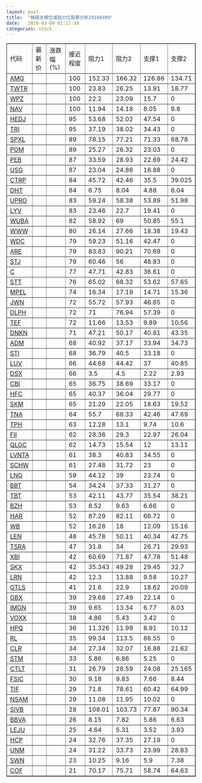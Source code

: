 ```yaml
---
layout: post
title:  "触碰支撑位或阻力位股票分析20160309"
date:   2016-03-09 01:17:39
categories: stock
---
```

<script type="text/javascript">
var stockList = []
stockList.push('gb_amg');
stockList.push('gb_twtr');
stockList.push('gb_wpz');
stockList.push('gb_nav');
stockList.push('gb_hedj');
stockList.push('gb_tri');
stockList.push('gb_spxl');
stockList.push('gb_pom');
stockList.push('gb_peb');
stockList.push('gb_usg');
stockList.push('gb_ctrp');
stockList.push('gb_dht');
stockList.push('gb_upro');
stockList.push('gb_lyv');
stockList.push('gb_wuba');
stockList.push('gb_www');
stockList.push('gb_wdc');
stockList.push('gb_are');
stockList.push('gb_stj');
stockList.push('gb_c');
stockList.push('gb_stt');
stockList.push('gb_mpel');
stockList.push('gb_jwn');
stockList.push('gb_dlph');
stockList.push('gb_tef');
stockList.push('gb_dnkn');
stockList.push('gb_adm');
stockList.push('gb_sti');
stockList.push('gb_luv');
stockList.push('gb_dsx');
stockList.push('gb_cbi');
stockList.push('gb_hfc');
stockList.push('gb_skm');
stockList.push('gb_tna');
stockList.push('gb_tph');
stockList.push('gb_fii');
stockList.push('gb_qlgc');
stockList.push('gb_lvnta');
stockList.push('gb_schw');
stockList.push('gb_lng');
stockList.push('gb_bbt');
stockList.push('gb_tbt');
stockList.push('gb_bzh');
stockList.push('gb_har');
stockList.push('gb_wb');
stockList.push('gb_len');
stockList.push('gb_tsra');
stockList.push('gb_xbi');
stockList.push('gb_skx');
stockList.push('gb_lrn');
stockList.push('gb_gtls');
stockList.push('gb_gbx');
stockList.push('gb_imgn');
stockList.push('gb_voxx');
stockList.push('gb_hpq');
stockList.push('gb_rl');
stockList.push('gb_clr');
stockList.push('gb_stm');
stockList.push('gb_ctlt');
stockList.push('gb_fsic');
stockList.push('gb_tif');
stockList.push('gb_nsam');
stockList.push('gb_sivb');
stockList.push('gb_bbva');
stockList.push('gb_leju');
stockList.push('gb_hcp');
stockList.push('gb_unm');
stockList.push('gb_swn');
stockList.push('gb_cof');
</script>
<table border="1">
 <tr>
 <td>代码</td>
 <td>最新价</td>
 <td>涨跌幅(%)</td>
 <td>接近程度</td>
 <td>阻力1</td>
 <td>阻力2</td>
 <td>支撑1</td>
 <td>支撑2</td>
</tr>
  <tr id="amg" class="red">
  <td><a href="http://stock.finance.sina.com.cn/usstock/quotes/AMG.html" target="_blank">AMG</a></td><td></td><td></td><td>100</td><td>152.33</td><td>166.32</td><td>126.86</td><td>134.71</td></tr>
  <tr id="twtr" class="green">
  <td><a href="http://stock.finance.sina.com.cn/usstock/quotes/TWTR.html" target="_blank">TWTR</a></td><td></td><td></td><td>100</td><td>23.83</td><td>26.25</td><td>13.91</td><td>18.77</td></tr>
  <tr id="wpz" class="red">
  <td><a href="http://stock.finance.sina.com.cn/usstock/quotes/WPZ.html" target="_blank">WPZ</a></td><td></td><td></td><td>100</td><td>22.2</td><td>23.09</td><td>15.7</td><td>0</td></tr>
  <tr id="nav" class="red">
  <td><a href="http://stock.finance.sina.com.cn/usstock/quotes/NAV.html" target="_blank">NAV</a></td><td></td><td></td><td>100</td><td>11.94</td><td>14.18</td><td>8.05</td><td>9.8</td></tr>
  <tr id="hedj" class="red">
  <td><a href="http://stock.finance.sina.com.cn/usstock/quotes/HEDJ.html" target="_blank">HEDJ</a></td><td></td><td></td><td>95</td><td>53.68</td><td>52.02</td><td>47.54</td><td>0</td></tr>
  <tr id="tri" class="red">
  <td><a href="http://stock.finance.sina.com.cn/usstock/quotes/TRI.html" target="_blank">TRI</a></td><td></td><td></td><td>95</td><td>37.19</td><td>38.02</td><td>34.43</td><td>0</td></tr>
  <tr id="spxl" class="red">
  <td><a href="http://stock.finance.sina.com.cn/usstock/quotes/SPXL.html" target="_blank">SPXL</a></td><td></td><td></td><td>89</td><td>78.15</td><td>77.21</td><td>71.33</td><td>68.78</td></tr>
  <tr id="pom" class="red">
  <td><a href="http://stock.finance.sina.com.cn/usstock/quotes/POM.html" target="_blank">POM</a></td><td></td><td></td><td>89</td><td>25.27</td><td>26.32</td><td>23.03</td><td>0</td></tr>
  <tr id="peb" class="red">
  <td><a href="http://stock.finance.sina.com.cn/usstock/quotes/PEB.html" target="_blank">PEB</a></td><td></td><td></td><td>87</td><td>33.59</td><td>28.93</td><td>22.69</td><td>24.42</td></tr>
  <tr id="usg" class="red">
  <td><a href="http://stock.finance.sina.com.cn/usstock/quotes/USG.html" target="_blank">USG</a></td><td></td><td></td><td>87</td><td>23.04</td><td>24.86</td><td>16.88</td><td>0</td></tr>
  <tr id="ctrp" class="green">
  <td><a href="http://stock.finance.sina.com.cn/usstock/quotes/CTRP.html" target="_blank">CTRP</a></td><td></td><td></td><td>84</td><td>45.72</td><td>42.46</td><td>35.5</td><td>39.025</td></tr>
  <tr id="dht" class="green">
  <td><a href="http://stock.finance.sina.com.cn/usstock/quotes/DHT.html" target="_blank">DHT</a></td><td></td><td></td><td>84</td><td>6.75</td><td>8.04</td><td>4.88</td><td>6.04</td></tr>
  <tr id="upro" class="red">
  <td><a href="http://stock.finance.sina.com.cn/usstock/quotes/UPRO.html" target="_blank">UPRO</a></td><td></td><td></td><td>83</td><td>59.24</td><td>58.38</td><td>53.89</td><td>51.98</td></tr>
  <tr id="lyv" class="red">
  <td><a href="http://stock.finance.sina.com.cn/usstock/quotes/LYV.html" target="_blank">LYV</a></td><td></td><td></td><td>83</td><td>23.46</td><td>22.7</td><td>19.41</td><td>0</td></tr>
  <tr id="wuba" class="green">
  <td><a href="http://stock.finance.sina.com.cn/usstock/quotes/WUBA.html" target="_blank">WUBA</a></td><td></td><td></td><td>82</td><td>58.92</td><td>69</td><td>50.85</td><td>55.1</td></tr>
  <tr id="www" class="green">
  <td><a href="http://stock.finance.sina.com.cn/usstock/quotes/WWW.html" target="_blank">WWW</a></td><td></td><td></td><td>80</td><td>26.14</td><td>27.66</td><td>18.38</td><td>19.43</td></tr>
  <tr id="wdc" class="red">
  <td><a href="http://stock.finance.sina.com.cn/usstock/quotes/WDC.html" target="_blank">WDC</a></td><td></td><td></td><td>79</td><td>59.23</td><td>51.16</td><td>42.47</td><td>0</td></tr>
  <tr id="are" class="red">
  <td><a href="http://stock.finance.sina.com.cn/usstock/quotes/ARE.html" target="_blank">ARE</a></td><td></td><td></td><td>79</td><td>83.83</td><td>90.21</td><td>70.69</td><td>0</td></tr>
  <tr id="stj" class="red">
  <td><a href="http://stock.finance.sina.com.cn/usstock/quotes/STJ.html" target="_blank">STJ</a></td><td></td><td></td><td>79</td><td>60.46</td><td>56</td><td>48.83</td><td>0</td></tr>
  <tr id="c" class="red">
  <td><a href="http://stock.finance.sina.com.cn/usstock/quotes/C.html" target="_blank">C</a></td><td></td><td></td><td>77</td><td>47.71</td><td>42.83</td><td>36.61</td><td>0</td></tr>
  <tr id="stt" class="green">
  <td><a href="http://stock.finance.sina.com.cn/usstock/quotes/STT.html" target="_blank">STT</a></td><td></td><td></td><td>76</td><td>65.02</td><td>68.32</td><td>53.62</td><td>57.65</td></tr>
  <tr id="mpel" class="green">
  <td><a href="http://stock.finance.sina.com.cn/usstock/quotes/MPEL.html" target="_blank">MPEL</a></td><td></td><td></td><td>74</td><td>16.34</td><td>17.19</td><td>14.71</td><td>15.36</td></tr>
  <tr id="jwn" class="red">
  <td><a href="http://stock.finance.sina.com.cn/usstock/quotes/JWN.html" target="_blank">JWN</a></td><td></td><td></td><td>72</td><td>55.72</td><td>57.93</td><td>46.65</td><td>0</td></tr>
  <tr id="dlph" class="red">
  <td><a href="http://stock.finance.sina.com.cn/usstock/quotes/DLPH.html" target="_blank">DLPH</a></td><td></td><td></td><td>72</td><td>71</td><td>76.94</td><td>57.39</td><td>0</td></tr>
  <tr id="tef" class="green">
  <td><a href="http://stock.finance.sina.com.cn/usstock/quotes/TEF.html" target="_blank">TEF</a></td><td></td><td></td><td>72</td><td>11.66</td><td>13.53</td><td>9.89</td><td>10.56</td></tr>
  <tr id="dnkn" class="red">
  <td><a href="http://stock.finance.sina.com.cn/usstock/quotes/DNKN.html" target="_blank">DNKN</a></td><td></td><td></td><td>71</td><td>47.21</td><td>50.17</td><td>40.81</td><td>43.35</td></tr>
  <tr id="adm" class="red">
  <td><a href="http://stock.finance.sina.com.cn/usstock/quotes/ADM.html" target="_blank">ADM</a></td><td></td><td></td><td>68</td><td>40.92</td><td>37.17</td><td>33.94</td><td>34.73</td></tr>
  <tr id="sti" class="red">
  <td><a href="http://stock.finance.sina.com.cn/usstock/quotes/STI.html" target="_blank">STI</a></td><td></td><td></td><td>68</td><td>36.79</td><td>40.5</td><td>33.18</td><td>0</td></tr>
  <tr id="luv" class="green">
  <td><a href="http://stock.finance.sina.com.cn/usstock/quotes/LUV.html" target="_blank">LUV</a></td><td></td><td></td><td>66</td><td>44.68</td><td>44.42</td><td>37</td><td>40.85</td></tr>
  <tr id="dsx" class="green">
  <td><a href="http://stock.finance.sina.com.cn/usstock/quotes/DSX.html" target="_blank">DSX</a></td><td></td><td></td><td>66</td><td>3.5</td><td>4.5</td><td>2.22</td><td>2.93</td></tr>
  <tr id="cbi" class="red">
  <td><a href="http://stock.finance.sina.com.cn/usstock/quotes/CBI.html" target="_blank">CBI</a></td><td></td><td></td><td>65</td><td>36.75</td><td>38.69</td><td>33.17</td><td>0</td></tr>
  <tr id="hfc" class="red">
  <td><a href="http://stock.finance.sina.com.cn/usstock/quotes/HFC.html" target="_blank">HFC</a></td><td></td><td></td><td>65</td><td>40.37</td><td>36.04</td><td>29.77</td><td>0</td></tr>
  <tr id="skm" class="green">
  <td><a href="http://stock.finance.sina.com.cn/usstock/quotes/SKM.html" target="_blank">SKM</a></td><td></td><td></td><td>65</td><td>21.29</td><td>22.05</td><td>18.63</td><td>19.52</td></tr>
  <tr id="tna" class="red">
  <td><a href="http://stock.finance.sina.com.cn/usstock/quotes/TNA.html" target="_blank">TNA</a></td><td></td><td></td><td>64</td><td>55.7</td><td>68.33</td><td>42.46</td><td>47.69</td></tr>
  <tr id="tph" class="green">
  <td><a href="http://stock.finance.sina.com.cn/usstock/quotes/TPH.html" target="_blank">TPH</a></td><td></td><td></td><td>63</td><td>12.28</td><td>13.1</td><td>9.74</td><td>10.6</td></tr>
  <tr id="fii" class="green">
  <td><a href="http://stock.finance.sina.com.cn/usstock/quotes/FII.html" target="_blank">FII</a></td><td></td><td></td><td>62</td><td>28.36</td><td>29.3</td><td>22.97</td><td>26.04</td></tr>
  <tr id="qlgc" class="green">
  <td><a href="http://stock.finance.sina.com.cn/usstock/quotes/QLGC.html" target="_blank">QLGC</a></td><td></td><td></td><td>62</td><td>14.73</td><td>15.54</td><td>12</td><td>13.11</td></tr>
  <tr id="lvnta" class="red">
  <td><a href="http://stock.finance.sina.com.cn/usstock/quotes/LVNTA.html" target="_blank">LVNTA</a></td><td></td><td></td><td>61</td><td>38.3</td><td>40.83</td><td>34.55</td><td>0</td></tr>
  <tr id="schw" class="green">
  <td><a href="http://stock.finance.sina.com.cn/usstock/quotes/SCHW.html" target="_blank">SCHW</a></td><td></td><td></td><td>61</td><td>27.48</td><td>31.72</td><td>23</td><td>0</td></tr>
  <tr id="lng" class="red">
  <td><a href="http://stock.finance.sina.com.cn/usstock/quotes/LNG.html" target="_blank">LNG</a></td><td></td><td></td><td>59</td><td>44.12</td><td>39</td><td>23.74</td><td>0</td></tr>
  <tr id="bbt" class="green">
  <td><a href="http://stock.finance.sina.com.cn/usstock/quotes/BBT.html" target="_blank">BBT</a></td><td></td><td></td><td>54</td><td>34.24</td><td>37.33</td><td>31.27</td><td>0</td></tr>
  <tr id="tbt" class="green">
  <td><a href="http://stock.finance.sina.com.cn/usstock/quotes/TBT.html" target="_blank">TBT</a></td><td></td><td></td><td>53</td><td>42.11</td><td>43.77</td><td>35.54</td><td>38.21</td></tr>
  <tr id="bzh" class="red">
  <td><a href="http://stock.finance.sina.com.cn/usstock/quotes/BZH.html" target="_blank">BZH</a></td><td></td><td></td><td>53</td><td>8.52</td><td>9.63</td><td>6.66</td><td>0</td></tr>
  <tr id="har" class="red">
  <td><a href="http://stock.finance.sina.com.cn/usstock/quotes/HAR.html" target="_blank">HAR</a></td><td></td><td></td><td>52</td><td>87.29</td><td>82.11</td><td>66.72</td><td>0</td></tr>
  <tr id="wb" class="red">
  <td><a href="http://stock.finance.sina.com.cn/usstock/quotes/WB.html" target="_blank">WB</a></td><td></td><td></td><td>52</td><td>16.28</td><td>18</td><td>12.09</td><td>15.16</td></tr>
  <tr id="len" class="red">
  <td><a href="http://stock.finance.sina.com.cn/usstock/quotes/LEN.html" target="_blank">LEN</a></td><td></td><td></td><td>48</td><td>45.78</td><td>50.11</td><td>40.34</td><td>42.75</td></tr>
  <tr id="tsra" class="green">
  <td><a href="http://stock.finance.sina.com.cn/usstock/quotes/TSRA.html" target="_blank">TSRA</a></td><td></td><td></td><td>47</td><td>31.8</td><td>34</td><td>26.71</td><td>29.93</td></tr>
  <tr id="xbi" class="green">
  <td><a href="http://stock.finance.sina.com.cn/usstock/quotes/XBI.html" target="_blank">XBI</a></td><td></td><td></td><td>42</td><td>60.69</td><td>71.87</td><td>47.78</td><td>51.48</td></tr>
  <tr id="skx" class="green">
  <td><a href="http://stock.finance.sina.com.cn/usstock/quotes/SKX.html" target="_blank">SKX</a></td><td></td><td></td><td>42</td><td>35.343</td><td>49.28</td><td>29.45</td><td>32.7</td></tr>
  <tr id="lrn" class="green">
  <td><a href="http://stock.finance.sina.com.cn/usstock/quotes/LRN.html" target="_blank">LRN</a></td><td></td><td></td><td>42</td><td>12.3</td><td>13.88</td><td>9.58</td><td>10.27</td></tr>
  <tr id="gtls" class="red">
  <td><a href="http://stock.finance.sina.com.cn/usstock/quotes/GTLS.html" target="_blank">GTLS</a></td><td></td><td></td><td>41</td><td>21.6</td><td>22.9</td><td>18.62</td><td>20.09</td></tr>
  <tr id="gbx" class="green">
  <td><a href="http://stock.finance.sina.com.cn/usstock/quotes/GBX.html" target="_blank">GBX</a></td><td></td><td></td><td>39</td><td>29.68</td><td>27.49</td><td>22.14</td><td>0</td></tr>
  <tr id="imgn" class="green">
  <td><a href="http://stock.finance.sina.com.cn/usstock/quotes/IMGN.html" target="_blank">IMGN</a></td><td></td><td></td><td>39</td><td>9.65</td><td>13.34</td><td>6.77</td><td>8.03</td></tr>
  <tr id="voxx" class="red">
  <td><a href="http://stock.finance.sina.com.cn/usstock/quotes/VOXX.html" target="_blank">VOXX</a></td><td></td><td></td><td>38</td><td>4.86</td><td>5.43</td><td>3.42</td><td>0</td></tr>
  <tr id="hpq" class="red">
  <td><a href="http://stock.finance.sina.com.cn/usstock/quotes/HPQ.html" target="_blank">HPQ</a></td><td></td><td></td><td>36</td><td>11.326</td><td>11.99</td><td>8.91</td><td>10.12</td></tr>
  <tr id="rl" class="red">
  <td><a href="http://stock.finance.sina.com.cn/usstock/quotes/RL.html" target="_blank">RL</a></td><td></td><td></td><td>35</td><td>99.34</td><td>113.5</td><td>86.55</td><td>0</td></tr>
  <tr id="clr" class="red">
  <td><a href="http://stock.finance.sina.com.cn/usstock/quotes/CLR.html" target="_blank">CLR</a></td><td></td><td></td><td>34</td><td>27.34</td><td>32.07</td><td>16.88</td><td>21.62</td></tr>
  <tr id="stm" class="green">
  <td><a href="http://stock.finance.sina.com.cn/usstock/quotes/STM.html" target="_blank">STM</a></td><td></td><td></td><td>33</td><td>5.86</td><td>6.86</td><td>5.25</td><td>0</td></tr>
  <tr id="ctlt" class="green">
  <td><a href="http://stock.finance.sina.com.cn/usstock/quotes/CTLT.html" target="_blank">CTLT</a></td><td></td><td></td><td>31</td><td>26.79</td><td>28.59</td><td>24.08</td><td>25.165</td></tr>
  <tr id="fsic" class="green">
  <td><a href="http://stock.finance.sina.com.cn/usstock/quotes/FSIC.html" target="_blank">FSIC</a></td><td></td><td></td><td>30</td><td>9.18</td><td>9.83</td><td>7.66</td><td>8.44</td></tr>
  <tr id="tif" class="red">
  <td><a href="http://stock.finance.sina.com.cn/usstock/quotes/TIF.html" target="_blank">TIF</a></td><td></td><td></td><td>29</td><td>71.8</td><td>78.61</td><td>60.42</td><td>64.99</td></tr>
  <tr id="nsam" class="red">
  <td><a href="http://stock.finance.sina.com.cn/usstock/quotes/NSAM.html" target="_blank">NSAM</a></td><td></td><td></td><td>29</td><td>11.08</td><td>11.95</td><td>10.02</td><td>0</td></tr>
  <tr id="sivb" class="red">
  <td><a href="http://stock.finance.sina.com.cn/usstock/quotes/SIVB.html" target="_blank">SIVB</a></td><td></td><td></td><td>28</td><td>108.01</td><td>103.73</td><td>77.87</td><td>90.34</td></tr>
  <tr id="bbva" class="green">
  <td><a href="http://stock.finance.sina.com.cn/usstock/quotes/BBVA.html" target="_blank">BBVA</a></td><td></td><td></td><td>26</td><td>8.15</td><td>7.82</td><td>5.86</td><td>6.63</td></tr>
  <tr id="leju" class="green">
  <td><a href="http://stock.finance.sina.com.cn/usstock/quotes/LEJU.html" target="_blank">LEJU</a></td><td></td><td></td><td>25</td><td>4.64</td><td>5.31</td><td>3.52</td><td>3.93</td></tr>
  <tr id="hcp" class="red">
  <td><a href="http://stock.finance.sina.com.cn/usstock/quotes/HCP.html" target="_blank">HCP</a></td><td></td><td></td><td>24</td><td>32.76</td><td>37.35</td><td>27.19</td><td>0</td></tr>
  <tr id="unm" class="green">
  <td><a href="http://stock.finance.sina.com.cn/usstock/quotes/UNM.html" target="_blank">UNM</a></td><td></td><td></td><td>24</td><td>31.22</td><td>33.73</td><td>23.99</td><td>28.83</td></tr>
  <tr id="swn" class="red">
  <td><a href="http://stock.finance.sina.com.cn/usstock/quotes/SWN.html" target="_blank">SWN</a></td><td></td><td></td><td>23</td><td>10.25</td><td>9.16</td><td>5.9</td><td>7.38</td></tr>
  <tr id="cof" class="red">
  <td><a href="http://stock.finance.sina.com.cn/usstock/quotes/COF.html" target="_blank">COF</a></td><td></td><td></td><td>21</td><td>70.17</td><td>75.71</td><td>58.74</td><td>64.63</td></tr>
</table>
